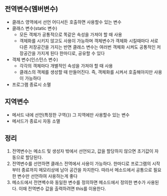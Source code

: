 ## 전역변수(멤버변수)

- 클래스 영역에서 선언
  어디서든 호출하면 사용할수 있는 변수
- 클래스 변수(static 변수)
  - 모든 객체가 공통적으로 똑같은 속성을 가져야 할 때 사용
  - 객체화를 시키지 않고도 사용이 가능하며 
    객체변수가 객체화 시킬때마다 서로 다른 저장공간을 가지는 반면
    클래스 변수는 여러번 객체화 시켜도 공통적인 저장공간을 가지게 된다
    한마디로, 공유할 수 있다
- 객체 변수(인스턴스 변수)
  - 각각의 객체마다 개별적인 속성을 가져야 할 때 사용
  - 클래스의 객체를 생성할 때 만들어진다.
    즉, 객체화를 시켜서 호출해야지만 사용이 가능하다
- 프로그램 종료시 소멸



## 지역변수

- 메서드 내에 선언(특정한 구역{})
  그 지역에만 사용할수 있는 변수
- 메서드가 종료시 자동 소멸





## 정리

1. 전역변수는 메소드 및 생성자 밖에서 선언되고, 값을 할당하지 않으면 초기값이 자동으로 할당된다.
2. 전역변수를 선언하면 클래스 전역에서 사용이 가능하다. 한마디로 프로그램의 시작부터 종료까지 메모리상에 남아 공간을 차지한다. 따라서 메소드에서 공통으로 필요한 변수만 선언하여 사용하는게 좋다
3. 메소드에서 전연벽수와 동일한 변수를 정의하면 메소드에서 정의한 변수가 사용된다. 이때 전역변수 값을 출력하려면 this를 이용한다.